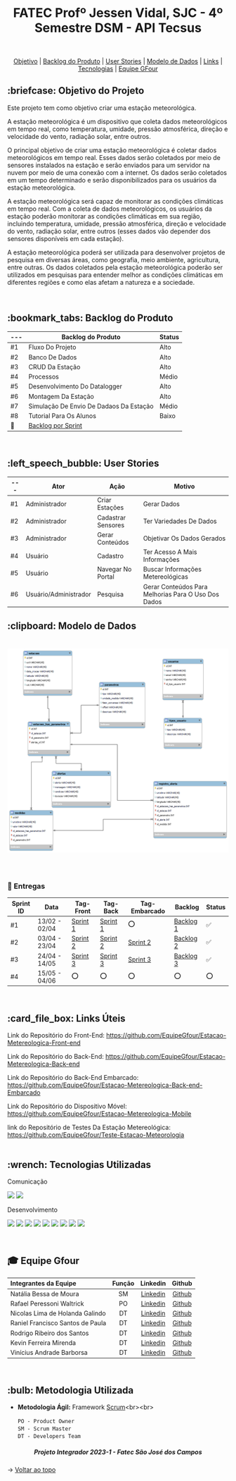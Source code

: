 <p align="center">
<h1 align="center"> FATEC Profº Jessen Vidal, SJC - 4º Semestre DSM - API Tecsus </h1>
<br id="topo">
<p align="center">
    <a href="#Objetivo">Objetivo</a>  |  
    <a href="#backlog">Backlog do Produto</a>  |
    <a href="#userstories">User Stories</a>  |
    <a href="#modelo">Modelo de Dados</a>  |
    <a href="#links">Links</a>  |  
    <a href="#tecnologias">Tecnologias</a>  |  
    <a href="#equipe">Equipe GFour</a>
</p>


<span id="Objetivo">
<h2> :briefcase: Objetivo do Projeto </h2>
<p>Este projeto tem como objetivo criar uma estação meteorológica.</p>

<p>A estação meteorológica é um dispositivo que coleta dados meteorológicos em tempo real, como temperatura, umidade, pressão atmosférica, direção e velocidade do vento, radiação solar, entre outros.</p>

<p>O principal objetivo de criar uma estação meteorológica é coletar dados meteorológicos em tempo real. Esses dados serão coletados por meio de sensores instalados na estação e serão enviados para um servidor na nuvem por meio de uma conexão com a internet. Os dados serão coletados em um tempo determinado e serão disponibilizados para os usuários da estação meteorológica.</p>

<p>A estação meteorológica será capaz de monitorar as condições climáticas em tempo real. Com a coleta de dados meteorológicos, os usuários da estação poderão monitorar as condições climáticas em sua região, incluindo temperatura, umidade, pressão atmosférica, direção e velocidade do vento, radiação solar, entre outros (esses dados vão depender dos sensores disponíveis em cada estação).</p>

<p>A estação meteorológica poderá ser utilizada para desenvolver projetos de pesquisa em diversas áreas, como geografia, meio ambiente, agricultura, entre outras. Os dados coletados pela estação meteorológica poderão ser utilizados em pesquisas para entender melhor as condições climáticas em diferentes regiões e como elas afetam a natureza e a sociedade.
</p>
<br>

<span id="backlog">
<h2> :bookmark_tabs: Backlog do Produto </h2>

--- | Backlog do Produto | Status |
----|------------------- | ------
#1 | Fluxo Do Projeto | Alto |
#2 | Banco De Dados | Alto |
#3 | CRUD Da Estação | Alto |
#4 | Processos | Médio |
#5 | Desenvolvimento Do Datalogger | Alto |
#6 | Montagem Da Estação | Alto |
#7 | Simulação De Envio De Dadaos Da Estação | Médio |
#8 | Tutorial Para Os Alunos | Baixo |
🔗 | [Backlog por Sprint](https://docs.google.com/document/d/1kECz8mn7UBylxL2PJYfd3QBeSv1SXjSDf6k_uKoqY1A/edit?usp=sharing) | 
<br>

<span id="userstories">
<h2> :left_speech_bubble: User Stories </h2>

--- | Ator | Ação | Motivo
----|------|------|--------
#1 | Administrador | Criar Estações | Gerar Dados
#2 | Administrador | Cadastrar Sensores | Ter Variedades De Dados
#3 | Administrador | Gerar Conteúdos | Objetivar Os Dados Gerados
#4 | Usuário | Cadastro | Ter Acesso A Mais Informações
#5 | Usuário | Navegar No Portal | Buscar Informações Metereológicas
#6 | Usuário/Administrador | Pesquisa | Gerar Conteúdos Para Melhorias Para O Uso Dos Dados 
	
	
<span id="modelo">
<h2> :clipboard: Modelo de Dados</h2>
<h1 align="center">
<img src = "/docs/db.png"></h1>
<br>

### 🎯 Entregas

Sprint ID | Data | Tag-Front | Tag-Back | Tag-Embarcado | Backlog | Status
----------|------|-----|-----|--------|---------|--------
#1 | 13/02 - 02/04 |[Sprint 1](https://github.com/EquipeGfour/Estacao-Metereologica-Front-end/releases/tag/v.1.0.0)|[Sprint 1](https://github.com/EquipeGfour/Estacao-Metereologica-Back-end/releases/tag/V.1.0.0) |:o:| [Backlog 1](https://docs.google.com/document/d/1X0sJpTvTipJn6LGlCzBS3zH4PiVQD2FGQEUnLYPDU-0/edit?usp=sharing) |:white_check_mark:|
#2 | 03/04 - 23/04 |[Sprint 2](https://github.com/EquipeGfour/Estacao-Metereologica-Front-end/releases/tag/v.2.0.0)|[Sprint 2](https://github.com/EquipeGfour/Estacao-Metereologica-Back-end/releases/tag/v.2.0.0)|[Sprint 2](https://github.com/EquipeGfour/Estacao-Metereologica-Back-end-Embarcado/releases/tag/v.1.0.0)| [Backlog 2](https://docs.google.com/document/d/1XLFLpBK7L-1YppTnLU_odh3c0Tnb3zaY-6-pZQnwhls/edit?usp=sharing) |:white_check_mark:|
#3 | 24/04 - 14/05 |[Sprint 3](https://github.com/EquipeGfour/Estacao-Metereologica-Front-end/releases/tag/v.3.0.0)|[Sprint 3](https://github.com/EquipeGfour/Estacao-Metereologica-Back-end/releases/tag/v.3.0.0.0)|[Sprint 3](https://github.com/EquipeGfour/Estacao-Metereologica-Back-end-Embarcado/releases/tag/v.3.0.0)|[Backlog 3](https://docs.google.com/document/d/15NG5KxKKUBZf64lEiQlZ7_cW3IXfhOy9eXjXEHpE8UM/edit?usp=share_link)|:white_check_mark:|
#4 | 15/05 - 04/06 |:o:|:o:|:o:|:o:|:o:|
<br>

<span id="links">
<h2>:card_file_box: Links Úteis</h2>

Link do Repositório do Front-End: https://github.com/EquipeGfour/Estacao-Metereologica-Front-end

Link do Repositório do Back-End: https://github.com/EquipeGfour/Estacao-Metereologica-Back-end

Link do Repositório do Back-End Embarcado: https://github.com/EquipeGfour/Estacao-Metereologica-Back-end-Embarcado

Link do Repositório do Dispositivo Móvel: https://github.com/EquipeGfour/Estacao-Metereologica-Mobile

link do Repositório de Testes Da Estação Metereológica: https://github.com/EquipeGfour/Teste-Estacao-Meteorologia
<br>
<br>
<span id="tecnologias">
<h2>:wrench: Tecnologias Utilizadas</h2>
<p>
<p> Comunicação <p>
<img src="https://img.shields.io/badge/Discord-CED4DA?style=for-the-badge&logo=discord&logoColor=5865F2"/> 
<img src="https://img.shields.io/badge/Trello-CED4DA?style=for-the-badge&logo=trello&logoColor=0052CC"/>
<p> Desenvolvimento <p>
<img src="https://img.shields.io/badge/Figma-CED4DA?style=for-the-badge&logo=figma&logoColor=F24E1E"/>
<img src="https://img.shields.io/badge/CSS3-CED4DA?style=for-the-badge&logo=css3&logoColor=1572B6"/> 
<img src="https://img.shields.io/badge/JavaScript-CED4DA?style=for-the-badge&logo=javascript&logoColor=F7DF1E"/>  
<img src="https://img.shields.io/badge/TypeScript-CED4DA?style=for-the-badge&logo=typescript&logoColor=007ACC"/>
<img src="https://img.shields.io/badge/MySQL-CED4DA?style=for-the-badge&logo=mysql&logoColor=4EA94B"	
<br>

<img src="https://img.shields.io/badge/React-CED4DA?style=for-the-badge&logo=react&logoColor=61DAFB"/> 
<img src="https://img.shields.io/badge/MongoDB-CED4DA?style=for-the-badge&logo=mongodb&logoColor=4EA94B"/>
<img src="https://img.shields.io/badge/C%2B%2B-CED4DA?style=for-the-badge&logo=c%2B%2B&logoColor=4EA94B"/>
<img src="https://img.shields.io/badge/Selenium-CED4DA?style=for-the-badge&logo=selenium&logoColor=61DAFB"/>

</p>
<br>

<div id='equipe'>
<h2> 🎓 Equipe Gfour</h2>
    

Integrantes da Equipe | Função | Linkedin | Github| 
:--------- | :------: | :-------: | :-------: | 
Natália Bessa de Moura | SM | [Linkedin](https://www.linkedin.com/in/natalia-bessa-59b671220/) | [Github](https://github.com/lirabessa)|
Rafael Peressoni Waltrick | PO | [Linkedin](https://www.linkedin.com/in/rafael-p-waltrick-7211b4221) |  [Github](https://github.com/rafawaltrick)|
Nicolas Lima de Holanda Galindo | DT | [Linkedin](https://www.linkedin.com/in/nicolas-lima-2a75a3220/) | [Github](https://github.com/Nicolas734)|
Raniel Francisco Santos de Paula | DT |[Linkedin](https://www.linkedin.com/in/raniel-santos-204878222/)| [Github](https://github.com/Raniel-Santos)|
Rodrigo Ribeiro dos Santos | DT | [Linkedin](https://www.linkedin.com/in/rodrigo-ribeiro-5008211b8/) | [Github](https://github.com/rodrigoribeiro027)|
Kevin Ferreira Mirenda | DT | [Linkedin](https://br.linkedin.com/in/vin%C3%ADcius-barbosa-78111a206?trk) | [Github](https://github.com/KevinFMfatec)
Vinícius Andrade Barborsa | DT | [Linkedin](https://br.linkedin.com/in/kevin-mirenda-a54a64220) | [Github](https://github.com/ViniciusAndBar)



<br>
	
<h2>:bulb: Metodologia Utilizada</h2>

* **Metodologia Ágil:** Framework [Scrum](https://blog.contaazul.com/metodologia-scrum#:~:text=a%20planilha%20agora-,O%20que%20%C3%A9%20a%20metodologia%20Scrum,desenvolvedores%20de%20softwares%20e%20sistemas.)<br><br>

	`PO - Product Owner`<br>
	`SM - Scrum Master`<br>
	`DT - Developers Team`  

</div>
 
 <h5 align="center">  Projeto Integrador 2023-1 - Fatec São José dos Campos </h5>
 
 → [Voltar ao topo](#topo)
